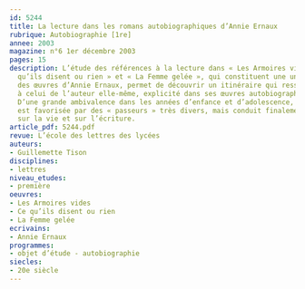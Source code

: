 ```yaml
---
id: 5244
title: La lecture dans les romans autobiographiques d’Annie Ernaux
rubrique: Autobiographie [1re]
annee: 2003
magazine: n°6 1er décembre 2003
pages: 15
description: L’étude des références à la lecture dans « Les Armoires vides », « Ce
  qu’ils disent ou rien » et « La Femme gelée », qui constituent une unité dans l’ensemble
  des œuvres d’Annie Ernaux, permet de découvrir un itinéraire qui ressemble beaucoup
  à celui de l’auteur elle-même, explicité dans ses œuvres autobiographiques ultérieures.
  D’une grande ambivalence dans les années d’enfance et d’adolescence, la lecture
  est favorisée par des « passeurs » très divers, mais conduit finalement à l’ouverture
  sur la vie et sur l’écriture.
article_pdf: 5244.pdf
revue: L’école des lettres des lycées
auteurs:
- Guillemette Tison
disciplines:
- lettres
niveau_etudes:
- première
oeuvres:
- Les Armoires vides
- Ce qu’ils disent ou rien
- La Femme gelée
ecrivains:
- Annie Ernaux
programmes:
- objet d’étude - autobiographie
siecles:
- 20e siècle
---
```

